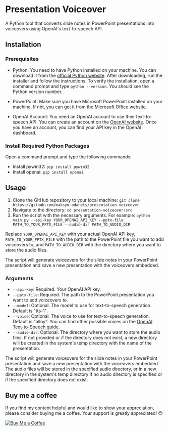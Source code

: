 # Presentation Voiceover
A Python tool that converts slide notes in PowerPoint presentations into voiceovers using OpenAI's text-to-speech API.

## Installation

### Prerequisites

- Python: You need to have Python installed on your machine. You can download it from the [official Python website](https://www.python.org/downloads/). After downloading, run the installer and follow the instructions. To verify the installation, open a command prompt and type `python --version`. You should see the Python version number.

- PowerPoint: Make sure you have Microsoft PowerPoint installed on your machine. If not, you can get it from the [Microsoft Office website](https://www.microsoft.com/en-us/microsoft-365/get-started-with-office-2019).

- OpenAI Account: You need an OpenAI account to use their text-to-speech API. You can create an account on the [OpenAI website](https://www.openai.com/). Once you have an account, you can find your API key in the OpenAI dashboard.

### Install Required Python Packages

Open a command prompt and type the following commands:

- Install pywin32: `pip install pywin32`
- Install openai: `pip install openai`

## Usage

1. Clone the GitHub repository to your local machine: `git clone https://github.com/maksym-odanets/presentation-voiceover`
2. Navigate to the directory: `cd presentation-voiceover/src`
3. Run the script with the necessary arguments. For example: `python main.py --api-key YOUR_OPENAI_API_KEY --pptx-file PATH_TO_YOUR_PPTX_FILE --audio-dir PATH_TO_AUDIO_DIR`

Replace `YOUR_OPENAI_API_KEY` with your actual OpenAI API key, `PATH_TO_YOUR_PPTX_FILE` with the path to the PowerPoint file you want to add voiceovers to, and `PATH_TO_AUDIO_DIR` with the directory where you want to store the audio files.

The script will generate voiceovers for the slide notes in your PowerPoint presentation and save a new presentation with the voiceovers embedded.

### Arguments

- `--api-key`: Required. Your OpenAI API key.
- `--pptx-file`: Required. The path to the PowerPoint presentation you want to add voiceovers to.
- `--model`: Optional. The model to use for text-to-speech generation. Default is "tts-1".
- `--voice`: Optional. The voice to use for text-to-speech generation. Default is "alloy". You can find other possible voices on the [OpenAI Text-to-Speech guide](https://platform.openai.com/docs/guides/text-to-speech).
- `--audio-dir`: Optional. The directory where you want to store the audio files. If not provided or if the directory does not exist, a new directory will be created in the system's temp directory with the name of the presentation.

The script will generate voiceovers for the slide notes in your PowerPoint presentation and save a new presentation with the voiceovers embedded. The audio files will be stored in the specified audio directory, or in a new directory in the system's temp directory if no audio directory is specified or if the specified directory does not exist.

## Buy me a coffee
If you find my content helpful and would like to show your appreciation, please consider buying me a coffee. Your support is greatly appreciated! 😊

[![Buy Me a Coffee](https://www.paypalobjects.com/en_US/i/btn/btn_donate_LG.gif)](https://www.paypal.com/donate/?hosted_button_id=3SAZN958APPKW)